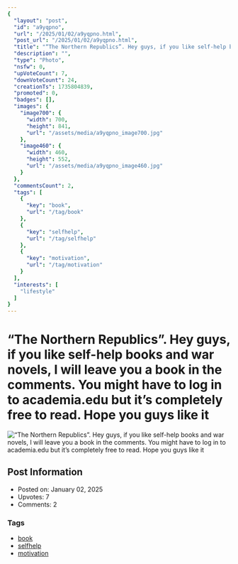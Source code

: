 ```yaml
---
{
  "layout": "post",
  "id": "a9yqpno",
  "url": "/2025/01/02/a9yqpno.html",
  "post_url": "/2025/01/02/a9yqpno.html",
  "title": "“The Northern Republics”. Hey guys, if you like self-help books and war novels, I will leave you a book in the comments. You might have to log in to academia.edu but it’s completely free to read. Hope you guys like it",
  "description": "",
  "type": "Photo",
  "nsfw": 0,
  "upVoteCount": 7,
  "downVoteCount": 24,
  "creationTs": 1735804839,
  "promoted": 0,
  "badges": [],
  "images": {
    "image700": {
      "width": 700,
      "height": 841,
      "url": "/assets/media/a9yqpno_image700.jpg"
    },
    "image460": {
      "width": 460,
      "height": 552,
      "url": "/assets/media/a9yqpno_image460.jpg"
    }
  },
  "commentsCount": 2,
  "tags": [
    {
      "key": "book",
      "url": "/tag/book"
    },
    {
      "key": "selfhelp",
      "url": "/tag/selfhelp"
    },
    {
      "key": "motivation",
      "url": "/tag/motivation"
    }
  ],
  "interests": [
    "lifestyle"
  ]
}
---
```


# “The Northern Republics”. Hey guys, if you like self-help books and war novels, I will leave you a book in the comments. You might have to log in to academia.edu but it’s completely free to read. Hope you guys like it

![“The Northern Republics”. Hey guys, if you like self-help books and war novels, I will leave you a book in the comments. You might have to log in to academia.edu but it’s completely free to read. Hope you guys like it](/assets/media/a9yqpno_image700.jpg)

## Post Information

- Posted on: January 02, 2025
- Upvotes: 7
- Comments: 2

### Tags

- [book](/tag/book)
- [selfhelp](/tag/selfhelp)
- [motivation](/tag/motivation)
